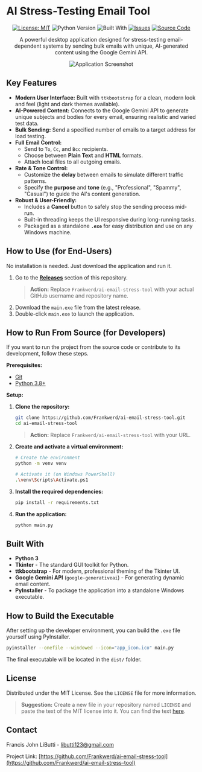 # AI Stress-Testing Email Tool

<div align="center">

[![License: MIT](https://img.shields.io/badge/License-MIT-green.svg?style=for-the-badge)](https://opensource.org/licenses/MIT)
![Python Version](https://img.shields.io/badge/python-3.8+-blue?style=for-the-badge&logo=python)
![Built With](https://img.shields.io/badge/built%20with-ttkbootstrap-orange?style=for-the-badge)
[![Issues](https://img.shields.io/badge/Issues-report-brightgreen.svg?style=for-the-badge)](https://github.com/Frankwerd/ai-email-stress-tool/issues)
[![Source Code](https://img.shields.io/badge/Source-GitHub-lightgrey?style=for-the-badge&logo=github)](https://github.com/Frankwerd/ai-email-stress-tool)

</div>

<div align="center">

A powerful desktop application designed for stress-testing email-dependent systems by sending bulk emails with unique, AI-generated content using the Google Gemini API.

![Application Screenshot](<https://i.imgur.com/eecmen9.png>)

</div>


## Key Features

- **Modern User Interface:** Built with `ttkbootstrap` for a clean, modern look and feel (light and dark themes available).
- **AI-Powered Content:** Connects to the Google Gemini API to generate unique subjects and bodies for every email, ensuring realistic and varied test data.
- **Bulk Sending:** Send a specified number of emails to a target address for load testing.
- **Full Email Control:**
  - Send to `To`, `Cc`, and `Bcc` recipients.
  - Choose between **Plain Text** and **HTML** formats.
  - Attach local files to all outgoing emails.
- **Rate & Tone Control:**
  - Customize the **delay** between emails to simulate different traffic patterns.
  - Specify the **purpose** and **tone** (e.g., "Professional", "Spammy", "Casual") to guide the AI's content generation.
- **Robust & User-Friendly:**
  - Includes a **Cancel** button to safely stop the sending process mid-run.
  - Built-in threading keeps the UI responsive during long-running tasks.
  - Packaged as a standalone **`.exe`** for easy distribution and use on any Windows machine.

## How to Use (for End-Users)

No installation is needed. Just download the application and run it.

1.  Go to the **[Releases](https://github.com/Frankwerd/ai-email-stress-tool/releases)** section of this repository.
    > **Action:** Replace `Frankwerd/ai-email-stress-tool` with your actual GitHub username and repository name.
2.  Download the `main.exe` file from the latest release.
3.  Double-click `main.exe` to launch the application.

## How to Run From Source (for Developers)

If you want to run the project from the source code or contribute to its development, follow these steps.

**Prerequisites:**
- [Git](https://git-scm.com/downloads)
- [Python 3.8+](https://www.python.org/downloads/)

**Setup:**

1.  **Clone the repository:**
    ```sh
    git clone https://github.com/Frankwerd/ai-email-stress-tool.git
    cd ai-email-stress-tool
    ```
    > **Action:** Replace `Frankwerd/ai-email-stress-tool` with your URL.

2.  **Create and activate a virtual environment:**
    ```sh
    # Create the environment
    python -m venv venv
    
    # Activate it (on Windows PowerShell)
    .\venv\Scripts\Activate.ps1
    ```

3.  **Install the required dependencies:**
    ```sh
    pip install -r requirements.txt
    ```

4.  **Run the application:**
    ```sh
    python main.py
    ```

## Built With

- **Python 3**
- **Tkinter** - The standard GUI toolkit for Python.
- **ttkbootstrap** - For modern, professional theming of the Tkinter UI.
- **Google Gemini API** (`google-generativeai`) - For generating dynamic email content.
- **PyInstaller** - To package the application into a standalone Windows executable.

## How to Build the Executable

After setting up the developer environment, you can build the `.exe` file yourself using PyInstaller.

```sh
pyinstaller --onefile --windowed --icon="app_icon.ico" main.py
```

The final executable will be located in the `dist/` folder.

## License

Distributed under the MIT License. See the `LICENSE` file for more information.
> **Suggestion:** Create a new file in your repository named `LICENSE` and paste the text of the MIT license into it. You can find the text [here](https://opensource.org/licenses/MIT).

## Contact

Francis John LiButti - libutti123@gmail.com

Project Link: [https://github.com/Frankwerd/ai-email-stress-tool](https://github.com/Frankwerd/ai-email-stress-tool)
